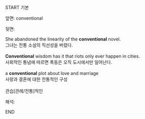 START
기본

앞면:
conventional


뒷면:
<div>She abandoned the linearity of the <strong>conventional</strong> novel. </div><div><div>그녀는 전통 소설의 직선성을 버렸다.</div></div><div><br></div><div><div><strong>Conventional</strong> wisdom has it that riots only ever happen in cities. </div><div><div>사회적인 통념에 따르면 폭동은 오직 도시에서만 일어난다.</div></div></div><div><br></div><div><div>a <strong>conventional</strong> plot about love and marriage </div><div><div>사랑과 결혼에 대한 전통적인 구성</div></div></div><div><br></div><div>관습[관례/전통]적인</div>


해석:
<!--ID: 1746614453667-->
END